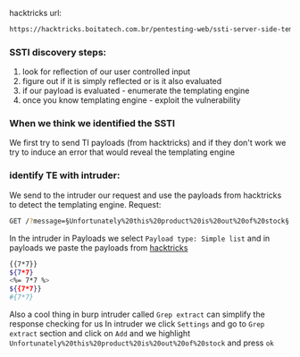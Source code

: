 hacktricks url:
```bash
https://hacktricks.boitatech.com.br/pentesting-web/ssti-server-side-template-injection
```

### SSTI discovery steps:
1. look for reflection of our user controlled input
1. figure out if it is simply reflected or is it also evaluated
1. if our payload is evaluated - enumerate the templating engine
1. once you know templating engine - exploit the vulnerability

### When we think we identified the SSTI
We first try to send TI payloads (from hacktricks)
and if they don't work we try to induce an error that would reveal the templating engine

### identify TE with intruder:
We send to the intruder our request and use the payloads from hacktricks to detect the templating engine.
Request:
```bash
GET /?message=§Unfortunately%20this%20product%20is%20out%20of%20stock§ HTTP/2
```
In the intruder in Payloads we select `Payload type: Simple list` and in payloads we paste the payloads from [hacktricks](https://hacktricks.boitatech.com.br/pentesting-web/ssti-server-side-template-injection)
```bash
{{7*7}}
${7*7}
<%= 7*7 %>
${{7*7}}
#{7*7}
```
Also a cool thing in burp intruder called `Grep extract` can simplify the response checking for us
In intruder we click `Settings` and go to `Grep extract` section and click on `Add` and we highlight `Unfortunately%20this%20product%20is%20out%20of%20stock` and press `ok`


